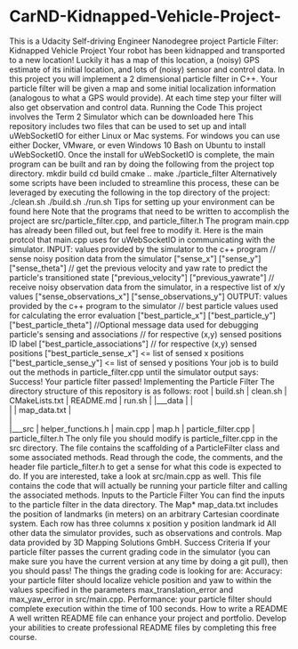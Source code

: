 # CarND-Kidnapped-Vehicle-Project-
This is a Udacity Self-driving Engineer Nanodegree project
Particle Filter: Kidnapped Vehicle Project 
Your robot has been kidnapped and transported to a new location! Luckily it has a map of this location, a (noisy) GPS estimate of its initial location, and lots of (noisy) sensor and control data.
In this project you will implement a 2 dimensional particle filter in C++. Your particle filter will be given a map and some initial localization information (analogous to what a GPS would provide). At each time step your filter will also get observation and control data.
Running the Code
This project involves the Term 2 Simulator which can be downloaded here
This repository includes two files that can be used to set up and intall uWebSocketIO for either Linux or Mac systems. For windows you can use either Docker, VMware, or even Windows 10 Bash on Ubuntu to install uWebSocketIO.
Once the install for uWebSocketIO is complete, the main program can be built and ran by doing the following from the project top directory.
mkdir build
cd build
cmake ..
make
./particle_filter
Alternatively some scripts have been included to streamline this process, these can be leveraged by executing the following in the top directory of the project:
./clean.sh
./build.sh
./run.sh
Tips for setting up your environment can be found here
Note that the programs that need to be written to accomplish the project are src/particle_filter.cpp, and particle_filter.h
The program main.cpp has already been filled out, but feel free to modify it.
Here is the main protcol that main.cpp uses for uWebSocketIO in communicating with the simulator.
INPUT: values provided by the simulator to the c++ program
// sense noisy position data from the simulator
["sense_x"]
["sense_y"]
["sense_theta"]
// get the previous velocity and yaw rate to predict the particle's transitioned state
["previous_velocity"]
["previous_yawrate"]
// receive noisy observation data from the simulator, in a respective list of x/y values
["sense_observations_x"]
["sense_observations_y"]
OUTPUT: values provided by the c++ program to the simulator
// best particle values used for calculating the error evaluation
["best_particle_x"]
["best_particle_y"]
["best_particle_theta"]
//Optional message data used for debugging particle's sensing and associations
// for respective (x,y) sensed positions ID label
["best_particle_associations"]
// for respective (x,y) sensed positions
["best_particle_sense_x"] <= list of sensed x positions
["best_particle_sense_y"] <= list of sensed y positions
Your job is to build out the methods in particle_filter.cpp until the simulator output says:
Success! Your particle filter passed!
Implementing the Particle Filter
The directory structure of this repository is as follows:
root
|   build.sh
|   clean.sh
|   CMakeLists.txt
|   README.md
|   run.sh
|
|___data
|   |   
|   |   map_data.txt
|   
|   
|___src
    |   helper_functions.h
    |   main.cpp
    |   map.h
    |   particle_filter.cpp
    |   particle_filter.h
The only file you should modify is particle_filter.cpp in the src directory. The file contains the scaffolding of a ParticleFilter class and some associated methods. Read through the code, the comments, and the header file particle_filter.h to get a sense for what this code is expected to do.
If you are interested, take a look at src/main.cpp as well. This file contains the code that will actually be running your particle filter and calling the associated methods.
Inputs to the Particle Filter
You can find the inputs to the particle filter in the data directory.
The Map*
map_data.txt includes the position of landmarks (in meters) on an arbitrary Cartesian coordinate system. Each row has three columns
x position
y position
landmark id
All other data the simulator provides, such as observations and controls.
Map data provided by 3D Mapping Solutions GmbH.
Success Criteria
If your particle filter passes the current grading code in the simulator (you can make sure you have the current version at any time by doing a git pull), then you should pass!
The things the grading code is looking for are:
Accuracy: your particle filter should localize vehicle position and yaw to within the values specified in the parameters max_translation_error and max_yaw_error in src/main.cpp.
Performance: your particle filter should complete execution within the time of 100 seconds.
How to write a README
A well written README file can enhance your project and portfolio. Develop your abilities to create professional README files by completing this free course.
